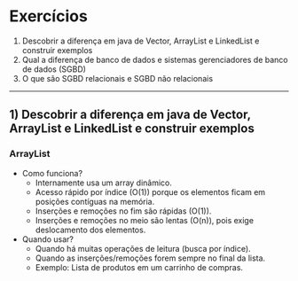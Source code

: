 # Exercícios
1) Descobrir a diferença em java de Vector, ArrayList e LinkedList e construir exemplos
2) Qual a diferença de banco de dados e sistemas gerenciadores de banco de dados (SGBD)
3) O que são SGBD relacionais e SGBD não relacionais

---

## 1) Descobrir a diferença em java de Vector, ArrayList e LinkedList e construir exemplos
### ArrayList
* Como funciona?
  * Internamente usa um array dinâmico.
  * Acesso rápido por índice (O(1)) porque os elementos ficam em posições contíguas na memória.
  * Inserções e remoções no fim são rápidas (O(1)).
  * Inserções e remoções no meio são lentas (O(n)), pois exige deslocamento dos elementos.
* Quando usar?
  * Quando há muitas operações de leitura (busca por índice).
  * Quando as inserções/remoções forem sempre no final da lista.
  * Exemplo: Lista de produtos em um carrinho de compras.
